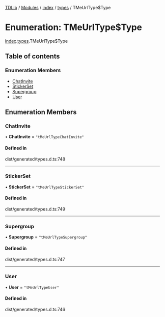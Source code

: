 [TDLib](../README.md) / [Modules](../modules.md) / [index](../modules/index.md) / [types](../modules/index.types.md) / TMeUrlType$Type

# Enumeration: TMeUrlType$Type

[index](../modules/index.md).[types](../modules/index.types.md).TMeUrlType$Type

## Table of contents

### Enumeration Members

- [ChatInvite](index.types.TMeUrlType_Type.md#chatinvite)
- [StickerSet](index.types.TMeUrlType_Type.md#stickerset)
- [Supergroup](index.types.TMeUrlType_Type.md#supergroup)
- [User](index.types.TMeUrlType_Type.md#user)

## Enumeration Members

### ChatInvite

• **ChatInvite** = ``"tMeUrlTypeChatInvite"``

#### Defined in

dist/generated/types.d.ts:748

___

### StickerSet

• **StickerSet** = ``"tMeUrlTypeStickerSet"``

#### Defined in

dist/generated/types.d.ts:749

___

### Supergroup

• **Supergroup** = ``"tMeUrlTypeSupergroup"``

#### Defined in

dist/generated/types.d.ts:747

___

### User

• **User** = ``"tMeUrlTypeUser"``

#### Defined in

dist/generated/types.d.ts:746
